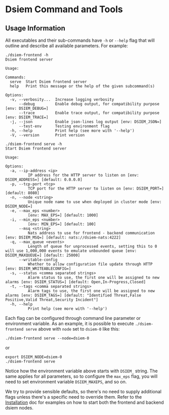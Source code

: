 # Dsiem Command and Tools

## Usage Information

All executables and their sub-commands have `-h` or `--help` flag that will outline and describe all available parameters. For example:

```shell
./dsiem-frontend -h
Dsiem frontend server

Usage: 

Commands:
  serve  Start Dsiem frontend server
  help   Print this message or the help of the given subcommand(s)

Options:
  -v, --verbosity...  Increase logging verbosity
      --debug         Enable debug output, for compatibility purpose [env: DSIEM_DEBUG=]
      --trace         Enable trace output, for compatibility purpose [env: DSIEM_TRACE=]
  -j, --json          Enable json-lines log output [env: DSIEM_JSON=]
      --test-env      Testing environment flag
  -h, --help          Print help (see more with '--help')
  -V, --version       Print version
```

```shell
./dsiem-frontend serve -h
Start Dsiem frontend server

Usage: 

Options:
  -a, --ip-address <ip>
          IP address for the HTTP server to listen on [env: DSIEM_ADDRESS=] [default: 0.0.0.0]
  -p, --tcp-port <tcp>
          TCP port for the HTTP server to listen on [env: DSIEM_PORT=] [default: 8080]
  -n, --node <string>
          Unique node name to use when deployed in cluster mode [env: DSIEM_NODE=]
  -e, --max_eps <number>
          [env: MAX_EPS=] [default: 1000]
  -i, --min_eps <number>
          [env: MIN_EPS=] [default: 100]
      --msq <string>
          Nats address to use for frontend - backend communication [env: DSIEM_MSQ=] [default: nats://dsiem-nats:4222]
  -q, --max_queue <events>
          Length of queue for unprocessed events, setting this to 0 will use 1,000,000 events to emulate unbounded queue [env: DSIEM_MAXQUEUE=] [default: 25000]
      --writable-config
          Whether to allow configuration file update through HTTP [env: DSIEM_WRITEABLECONFIG=]
  -s, --status <comma separated strings>
          Alarm status to use, the first one will be assigned to new alarms [env: DSIEM_STATUS=] [default: Open,In-Progress,Closed]
  -t, --tags <comma separated strings>
          Alarm tags to use, the first one will be assigned to new alarms [env: DSIEM_TAGS=] [default: "Identified Threat,False Positive,Valid Threat,Security Incident"]
  -h, --help
          Print help (see more with '--help')
```

Each flag can be configured through command line parameter or environment variable. As an example, it is possible to execute `./dsiem-frontend serve` above with `node` set to `dsiem-0` like this:

```shell
./dsiem-frontend serve --node=dsiem-0
```
or
```shell
export DSIEM_NODE=dsiem-0
./dsiem-frontend serve
```

Notice how the environment variable above starts with `DSIEM_` string. The same applies for all parameters, so to configure the `max_eps` flag, you will need to set environment variable `DSIEM_MAXEPS`, and so on.

We try to provide sensible defaults, so there's no need to supply additional flags unless there's a specific need to override them. Refer to the [Installation](./installation.md) doc for examples on how to start both the frontend and backend dsiem nodes.